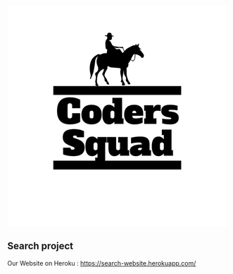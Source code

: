 ![alt text](https://github.com/coders-squad/pomodoro-timer/blob/master/STEAKHOUSE_1_.png)



## Search project






Our Website on Heroku : https://search-website.herokuapp.com/
